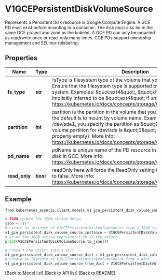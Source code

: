 # V1GCEPersistentDiskVolumeSource

Represents a Persistent Disk resource in Google Compute Engine.  A GCE PD must exist before mounting to a container. The disk must also be in the same GCE project and zone as the kubelet. A GCE PD can only be mounted as read/write once or read-only many times. GCE PDs support ownership management and SELinux relabeling.

## Properties

Name | Type | Description | Notes
------------ | ------------- | ------------- | -------------
**fs_type** | **str** | fsType is filesystem type of the volume that you want to mount. Tip: Ensure that the filesystem type is supported by the host operating system. Examples: \&quot;ext4\&quot;, \&quot;xfs\&quot;, \&quot;ntfs\&quot;. Implicitly inferred to be \&quot;ext4\&quot; if unspecified. More info: https://kubernetes.io/docs/concepts/storage/volumes#gcepersistentdisk | [optional] 
**partition** | **int** | partition is the partition in the volume that you want to mount. If omitted, the default is to mount by volume name. Examples: For volume /dev/sda1, you specify the partition as \&quot;1\&quot;. Similarly, the volume partition for /dev/sda is \&quot;0\&quot; (or you can leave the property empty). More info: https://kubernetes.io/docs/concepts/storage/volumes#gcepersistentdisk | [optional] 
**pd_name** | **str** | pdName is unique name of the PD resource in GCE. Used to identify the disk in GCE. More info: https://kubernetes.io/docs/concepts/storage/volumes#gcepersistentdisk | 
**read_only** | **bool** | readOnly here will force the ReadOnly setting in VolumeMounts. Defaults to false. More info: https://kubernetes.io/docs/concepts/storage/volumes#gcepersistentdisk | [optional] 

## Example

```python
from kubernetes_asyncio.client.models.v1_gce_persistent_disk_volume_source import V1GCEPersistentDiskVolumeSource

# TODO update the JSON string below
json = "{}"
# create an instance of V1GCEPersistentDiskVolumeSource from a JSON string
v1_gce_persistent_disk_volume_source_instance = V1GCEPersistentDiskVolumeSource.from_json(json)
# print the JSON string representation of the object
print(V1GCEPersistentDiskVolumeSource.to_json())

# convert the object into a dict
v1_gce_persistent_disk_volume_source_dict = v1_gce_persistent_disk_volume_source_instance.to_dict()
# create an instance of V1GCEPersistentDiskVolumeSource from a dict
v1_gce_persistent_disk_volume_source_from_dict = V1GCEPersistentDiskVolumeSource.from_dict(v1_gce_persistent_disk_volume_source_dict)
```
[[Back to Model list]](../README.md#documentation-for-models) [[Back to API list]](../README.md#documentation-for-api-endpoints) [[Back to README]](../README.md)


